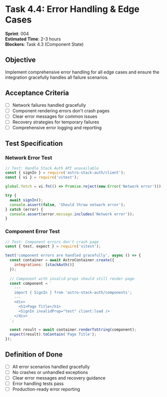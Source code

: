 # Task 4.4: Error Handling & Edge Cases

**Sprint**: 004  
**Estimated Time**: 2-3 hours  
**Blockers**: Task 4.3 (Component State)

## Objective

Implement comprehensive error handling for all edge cases and ensure the integration gracefully handles all failure scenarios.

## Acceptance Criteria

- [ ] Network failures handled gracefully
- [ ] Component rendering errors don't crash pages
- [ ] Clear error messages for common issues
- [ ] Recovery strategies for temporary failures
- [ ] Comprehensive error logging and reporting

## Test Specification

### Network Error Test

```javascript
// Test: Handle Stack Auth API unavailable
const { signIn } = require('astro-stack-auth/client');
const { vi } = require('vitest');

global.fetch = vi.fn(() => Promise.reject(new Error('Network error')));

try {
  await signIn();
  console.assert(false, 'Should throw network error');
} catch (error) {
  console.assert(error.message.includes('Network error'));
}
```

### Component Error Test

```javascript
// Test: Component errors don't crash page
const { test, expect } = require('vitest');

test('component errors are handled gracefully', async () => {
  const container = await AstroContainer.create({
    integrations: [stackAuth()]
  });
  
  // Component with invalid props should still render page
  const component = `
    ---
    import { SignIn } from 'astro-stack-auth/components';
    ---
    <div>
      <h1>Page Title</h1>
      <SignIn invalidProp="test" client:load />
    </div>
  `;
  
  const result = await container.renderToString(component);
  expect(result).toContain('Page Title');
});
```

## Definition of Done

- [ ] All error scenarios handled gracefully  
- [ ] No crashes or unhandled exceptions
- [ ] Clear error messages and recovery guidance
- [ ] Error handling tests pass
- [ ] Production-ready error reporting